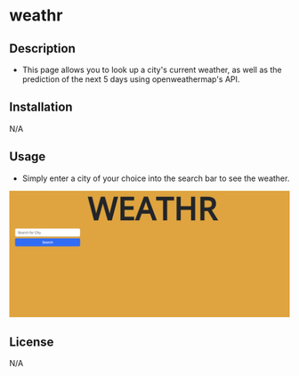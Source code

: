 # weathr

## Description

- This page allows you to look up a city's current weather, as well as the prediction of the next 5 days using openweathermap's API.


## Installation

N/A

## Usage

* Simply enter a city of your choice into the search bar to see the weather.

![Homepage of WEATHR](assets/images/WEATHRpreview.png)


## License

N/A
